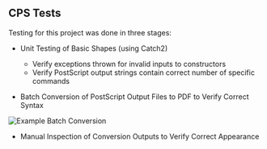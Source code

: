 ## CPS Tests

Testing for this project was done in three stages:

* Unit Testing of Basic Shapes (using Catch2)

  * Verify exceptions thrown for invalid inputs to constructors
  * Verify PostScript output strings contain correct number of specific commands

* Batch Conversion of PostScript Output Files to PDF to Verify Correct Syntax

![Example Batch Conversion](https://github.com/uaf372/CPS/blob/main/tests/batch-conv.png?raw=true)

* Manual Inspection of Conversion Outputs to Verify Correct Appearance
